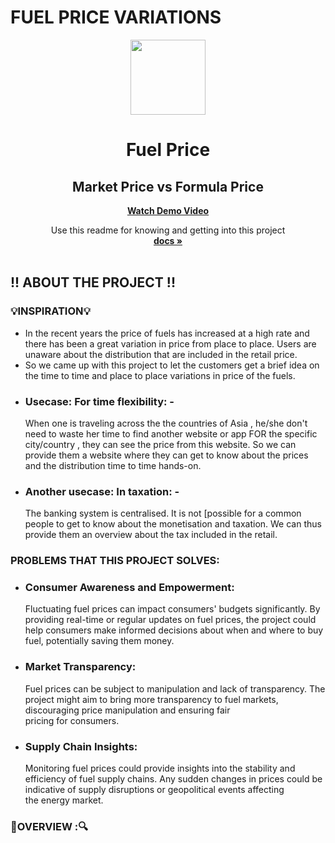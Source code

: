 # FUEL PRICE VARIATIONS
<!--<br /> -->
<div align="center">
  <a href="https://github.com/sayantika01/4bytes/">
    <img src="https://github.com/sayantika01/4bytes/assets/126873883/bf2cbde7-dc15-4cda-8dba-9873ef575f0d.jpeg" width="120" height="120" >
  </a>

  # Fuel Price
  ## Market Price vs Formula Price 

  <b><a align="center" href="https://www.youtube.com/watch?v=AWZpPUwqZ2s">Watch Demo Video</a></b>  <!--______ ISHITA -->
  <br/>
  <p align="center">
    Use this readme for knowing and getting into this project
    <br />
    <a href="https://github.com/arnab2001/Ledged"><strong>docs »</strong></a>   <!--______ tiyasha -->
    <br />
    <br />
  </p>
</div>

## !! ABOUT THE PROJECT !!

<!-- VEDIO OR SCREENSHOT -->

### <b>💡__INSPIRATION__💡</b>
-	In the recent years the price of fuels has increased at a high rate and there has been a great variation in price from place to place. Users are unaware about the distribution that are included in the retail price.
-	So we came up with this project to let the customers get a brief idea on the time to time and place to place variations in price of the fuels.
-	<H3>Usecase: For time flexibility: -</H3> When one is traveling across the the countries of Asia , he/she don't need to waste her time to find another website or app FOR the specific city/country , they can see the price from this website. So we can provide them a website where they can get to know about the prices and the distribution time to time hands-on.
-	<H3>Another usecase: In taxation: -</H3> The banking system is centralised. It is not [possible for a common people to get to know about the monetisation and taxation. We can thus provide them an overview about the tax included in the retail.

### PROBLEMS THAT THIS PROJECT SOLVES:
- <H3>Consumer Awareness and Empowerment:</H3> Fluctuating fuel prices can impact consumers' budgets significantly. By providing real-time or regular updates on fuel prices, the project could help consumers make informed decisions about when and where to buy fuel, potentially saving them money.

- <H3>Market Transparency:</H3> Fuel prices can be subject to manipulation and lack of transparency. The project might aim to bring more transparency to fuel markets, discouraging price manipulation and ensuring fair pricing for consumers.

- <H3>Supply Chain Insights:</H3> Monitoring fuel prices could provide insights into the stability and efficiency of fuel supply chains. Any sudden changes in prices could be indicative of supply disruptions or geopolitical events affecting the energy market.

### 🔎OVERVIEW :🔍






